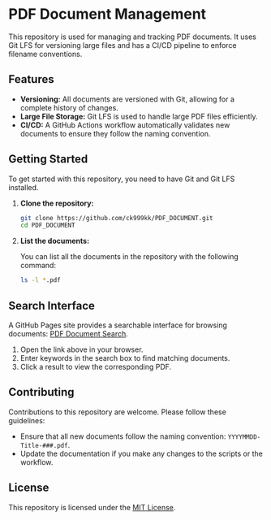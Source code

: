 # PDF Document Management

This repository is used for managing and tracking PDF documents. It uses Git LFS for versioning large files and has a CI/CD pipeline to enforce filename conventions.

## Features

*   **Versioning:** All documents are versioned with Git, allowing for a complete history of changes.
*   **Large File Storage:** Git LFS is used to handle large PDF files efficiently.
*   **CI/CD:** A GitHub Actions workflow automatically validates new documents to ensure they follow the naming convention.

## Getting Started

To get started with this repository, you need to have Git and Git LFS installed.

1.  **Clone the repository:**

    ```bash
    git clone https://github.com/ck999kk/PDF_DOCUMENT.git
    cd PDF_DOCUMENT
    ```

2.  **List the documents:**

    You can list all the documents in the repository with the following command:

    ```bash
    ls -l *.pdf
    ```

## Search Interface

A GitHub Pages site provides a searchable interface for browsing documents: [PDF Document Search](https://ck999kk.github.io/PDF_DOCUMENT/).

1. Open the link above in your browser.
2. Enter keywords in the search box to find matching documents.
3. Click a result to view the corresponding PDF.

## Contributing

Contributions to this repository are welcome. Please follow these guidelines:

*   Ensure that all new documents follow the naming convention: `YYYYMMDD-Title-###.pdf`.
*   Update the documentation if you make any changes to the scripts or the workflow.

## License

This repository is licensed under the [MIT License](LICENSE).

